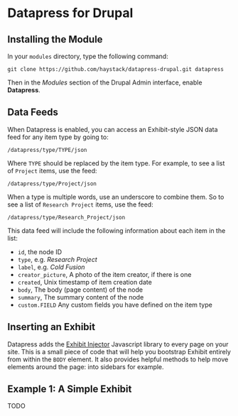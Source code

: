 Datapress for Drupal
====================

Installing the Module
---------------------

In your `modules` directory, type the following command:

    git clone https://github.com/haystack/datapress-drupal.git datapress

Then in the *Modules* section of the Drupal Admin interface, enable
**Datapress**.

Data Feeds
----------

When Datapress is enabled, you can access an Exhibit-style JSON data feed for
any item type by going to:

    /datapress/type/TYPE/json

Where `TYPE` should be replaced by the item type. For example, to see a list of
`Project` items, use the feed:

    /datapress/type/Project/json

When a type is multiple words, use an underscore to combine them. So to see a
list of `Research Project` items, use the feed:

    /datapress/type/Research_Project/json

This data feed will include the following information about each item in the
list:

*  `id`, the node ID
*  `type`, e.g. *Research Project*
*  `label`, e.g. *Cold Fusion*
*  `creator_picture`, A photo of the item creator, if there is one
*  `created`, Unix timestamp of item creation date
*  `body`, The body (page content) of the node
*  `summary`, The summary content of the node
*  `custom.FIELD` Any custom fields you have defined on the item type

Inserting an Exhibit
--------------------

Datapress adds the [Exhibit Injector](https://github.com/eob/exhibit-injector)
Javascript library to every page on your site. This is a small piece of code
that will help you bootstrap Exhibit entirely from within the `BODY` element.
It also provides helpful methods to help move elements around the page: into
sidebars for example.

Example 1: A Simple Exhibit
----------------------------

TODO
